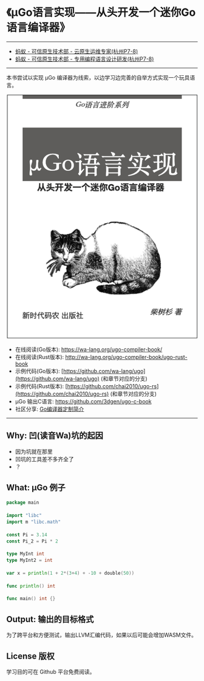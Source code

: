 # 《µGo语言实现——从头开发一个迷你Go语言编译器》

----

- [蚂蚁 - 可信原生技术部 - 云原生运维专家(杭州P7-8)](https://github.com/chai2010/chai2010/blob/master/jobs.md)
- [蚂蚁 - 可信原生技术部 - 专用编程语言设计研发(杭州P7-8)](https://github.com/chai2010/chai2010/blob/master/jobs.md)

----

本书尝试以实现 µGo 编译器为线索，以边学习边完善的自举方式实现一个玩具语言。

![](cover.png)

- 在线阅读(Go版本): https://wa-lang.org/ugo-compiler-book/
- 在线阅读(Rust版本): http://wa-lang.org/ugo-compiler-book/ugo-rust-book
- 示例代码(Go版本): [https://github.com/wa-lang/ugo](https://github.com/wa-lang/ugo) (和章节对应的分支)
- 示例代码(Rust版本): [https://github.com/chai2010/ugo-rs](https://github.com/chai2010/ugo-rs) (和章节对应的分支)
- µGo 输出C语言: https://github.com/3dgen/ugo-c-book
- 社区分享: [Go编译器定制简介](https://wa-lang.org/ugo-compiler-book/talks/go-compiler-intro.html)

---

## Why: 凹(读音Wa)坑的起因

- 因为坑就在那里
- 凹坑的工具差不多齐全了
- ？

## What: µGo 例子

```go
package main

import "libc"
import m "libc.math"

const Pi = 3.14
const Pi_2 = Pi * 2

type MyInt int
type MyInt2 = int

var x = println(1 + 2*(3+4) + -10 + double(50))

func println() int

func main() int {}
```

## Output: 输出的目标格式

为了跨平台和方便测试，输出LLVM汇编代码，如果以后可能会增加WASM文件。

## License 版权

学习目的可在 Github 平台免费阅读。

